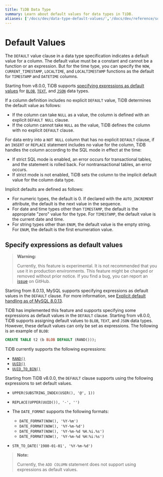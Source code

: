 ```yaml
---
title: TiDB Data Type
summary: Learn about default values for data types in TiDB.
aliases: ['/docs/dev/data-type-default-values/','/docs/dev/reference/sql/data-types/default-values/']
---
```


# Default Values

The `DEFAULT` value clause in a data type specification indicates a default value for a column. The default value must be a constant and cannot be a function or an expression. But for the time type, you can specify the `NOW`, `CURRENT_TIMESTAMP`, `LOCALTIME`, and `LOCALTIMESTAMP` functions as the default for `TIMESTAMP` and `DATETIME` columns.

Starting from v8.0.0, TiDB supports [specifying expressions as default values](#specify-expressions-as-default-values) for [`BLOB`](/data-type-string.md#blob-type), [`TEXT`](/data-type-string.md#text-type), and [`JSON`](/data-type-json.md#json-type) data types.

If a column definition includes no explicit `DEFAULT` value, TiDB determines the default value as follows:

- If the column can take `NULL` as a value, the column is defined with an explicit `DEFAULT NULL` clause.
- If the column cannot take `NULL` as the value, TiDB defines the column with no explicit `DEFAULT` clause.

For data entry into a `NOT NULL` column that has no explicit `DEFAULT` clause, if an `INSERT` or `REPLACE` statement includes no value for the column, TiDB handles the column according to the SQL mode in effect at the time:

- If strict SQL mode is enabled, an error occurs for transactional tables, and the statement is rolled back. For nontransactional tables, an error occurs.
- If strict mode is not enabled, TiDB sets the column to the implicit default value for the column data type.

Implicit defaults are defined as follows:

- For numeric types, the default is 0. If declared with the `AUTO_INCREMENT` attribute, the default is the next value in the sequence.
- For date and time types other than `TIMESTAMP`, the default is the appropriate "zero" value for the type. For `TIMESTAMP`, the default value is the current date and time.
- For string types other than `ENUM`, the default value is the empty string. For `ENUM`, the default is the first enumeration value.

## Specify expressions as default values

> **Warning:**
>
> Currently, this feature is experimental. It is not recommended that you use it in production environments. This feature might be changed or removed without prior notice. If you find a bug, you can report an [issue](https://github.com/pingcap/tidb/issues) on GitHub.

Starting from 8.0.13, MySQL supports specifying expressions as default values in the `DEFAULT` clause. For more information, see [Explicit default handling as of MySQL 8.0.13](https://dev.mysql.com/doc/refman/8.0/en/data-type-defaults.html#data-type-defaults-explicit). 

TiDB has implemented this feature and supports specifying some expressions as default values in the `DEFAULT` clause. Starting from v8.0.0, TiDB supports assigning default values to `BLOB`, `TEXT`, and `JSON` data types. However, these default values can only be set as expressions. The following is an example of `BLOB`:

```sql
CREATE TABLE t2 (b BLOB DEFAULT (RAND()));
```

TiDB currently supports the following expressions:

* [`RAND()`](/functions-and-operators/numeric-functions-and-operators.md)
* [`UUID()`](/functions-and-operators/miscellaneous-functions.md)
* [`UUID_TO_BIN()`](/functions-and-operators/miscellaneous-functions.md)

Starting from TiDB v8.0.0, the `DEFAULT` clause supports using the following expressions to set default values.

* `UPPER(SUBSTRING_INDEX(USER(), '@', 1))`

* `REPLACE(UPPER(UUID()), '-', '')`

* The `DATE_FORMAT` supports the following formats:

    * `DATE_FORMAT(NOW(), '%Y-%m')`
    * `DATE_FORMAT(NOW(), '%Y-%m-%d')`
    * `DATE_FORMAT(NOW(), '%Y-%m-%d %H.%i.%s')`
    * `DATE_FORMAT(NOW(), '%Y-%m-%d %H:%i:%s')`

* `STR_TO_DATE('1980-01-01', '%Y-%m-%d')`

> **Note:**
>
> Currently, the `ADD COLUMN` statement does not support using expressions as default values.
